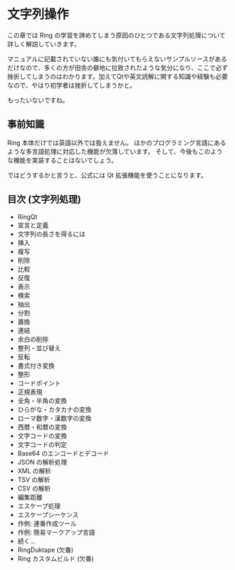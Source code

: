 # 文字列操作

この章では Ring の学習を諦めてしまう原因のひとつである文字列処理について詳しく解説していきます。

マニュアルに記載されていない誰にも気付いてもらえないサンプルソースがあるだけなので、多くの方が田舎の僻地に拉致されたような気分になり、ここで必ず挫折してしまうのはわかります。加えてQtや英文読解に関する知識や経験も必要なので、やはり初学者は挫折してしまうかと。

もったいないですね。

## 事前知識

Ring 本体だけでは英語以外では扱えません。
ほかのプログラミング言語にあるような多言語処理に対応した機能が欠落しています。
そして、今後もこのような機能を実装することはないでしょう。

ではどうするかと言うと、公式には Qt 拡張機能を使うことになります。

## 目次 (文字列処理)

* RingQt
 * 宣言と定義 
 * 文字列の長さを得るには
 * 挿入
 * 複写
 * 削除
 * 比較
 * 反復
 * 表示
 * 検索
 * 抽出
 * 分割
 * 置換
 * 連結
 * 余白の削除
 * 整列・並び替え
 * 反転
 * 書式付き変換
 * 整形
 * コードポイント
 * 正規表現
 * 全角・半角の変換
 * ひらがな・カタカナの変換
 * ローマ数字・漢数字の変換
 * 西暦・和暦の変換
 * 文字コードの変換
 * 文字コードの判定
 * Base64 のエンコードとデコード
 * JSON の解析処理
 * XML の解析
 * TSV の解析
 * CSV の解析
 * 編集距離
 * エスケープ処理
 * エスケープシーケンス
 * 作例: 連番作成ツール
 * 作例: 簡易マークアップ言語
 * 続く...
* RingDuktape (欠番)
* Ring カスタムビルド (欠番)

